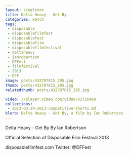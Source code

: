 ```yaml
---
layout: singleton
title: Delta Heavy - Get By
categories: watch
tags:
 - disposable
 - disposablefilmfest
 - disposablefest
 - disposablefilm
 - disposablefilmfestival
 - deltaheavy
 - ianrobertson
 - DFFest
 - filmfestival
 - 2013
 - DFF
image: posts/432707815_295.jpg
thumb: posts/432707815_295.jpg
relatedthumb: posts/432707815_295.jpg

video: //player.vimeo.com/video/62716488
collections:
 - 2013-03-24-2013-competitive-shorts.md
blurb: Delta Heavy - Get By, a film by Ian Robertson.
---
```


Delta Heavy - Get By
By Ian Robertson

Official Selection of Disposable Film Festival 2013

disposablefilmfest.com
Twitter: @DFFest